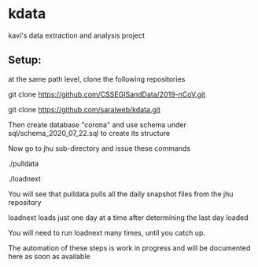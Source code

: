 # kdata
kavi's data extraction and analysis project

Setup:
------

at the same path level, clone the following repositories

git clone https://github.com/CSSEGISandData/2019-nCoV.git

git clone https://github.com/saralweb/kdata.git


Then create database "corona" and use schema under sql/schema_2020_07_22.sql to create its structure

Now go to jhu sub-directory and issue these commands

./pulldata

./loadnext

You will see that pulldata pulls all the daily snapshot files from the jhu repository

loadnext loads just one day at a time after determining the last day loaded

You will need to run loadnext many times, until you catch up. 

The automation of these steps is work in progress and will be documented here as soon as available


